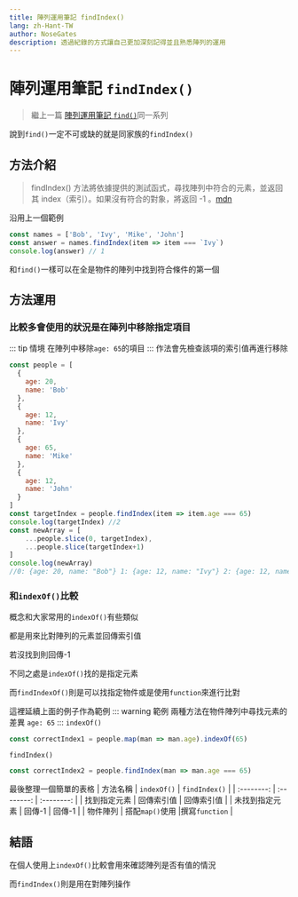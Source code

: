 ```yaml
---
title: 陣列運用筆記 findIndex()
lang: zh-Hant-TW
author: NoseGates
description: 透過紀錄的方式讓自己更加深刻記得並且熟悉陣列的運用
---
```

# 陣列運用筆記 `findIndex()`

> 繼上一篇 [陣列運用筆記 `find()`](/teach/arrayfind)同一系列

說到`find()`一定不可或缺的就是同家族的`findIndex()`

## 方法介紹

> findIndex() 方法將依據提供的測試函式，尋找陣列中符合的元素，並返回其 index（索引）。如果沒有符合的對象，將返回 -1 。[mdn](https://developer.mozilla.org/en-US/docs/Web/JavaScript/Reference/Global_Objects/Array/findIndex)

沿用上一個範例
``` javascript
const names = ['Bob', 'Ivy', 'Mike', 'John']
const answer = names.findIndex(item => item === `Ivy`)
console.log(answer) // 1
```
和`find()`一樣可以在全是物件的陣列中找到符合條件的第一個
## 方法運用
### 比較多會使用的狀況是在陣列中移除指定項目
::: tip 情境
在陣列中移除`age: 65`的項目
:::
作法會先檢查該項的索引值再進行移除
``` javascript
const people = [
  {
    age: 20,
    name: 'Bob'
  },
  {
    age: 12,
    name: 'Ivy'
  },
  {
    age: 65,
    name: 'Mike'
  },
  {
    age: 12,
    name: 'John'
  }
]
const targetIndex = people.findIndex(item => item.age === 65)
console.log(targetIndex) //2
const newArray = [
	...people.slice(0, targetIndex),
	...people.slice(targetIndex+1)
]
console.log(newArray)
//0: {age: 20, name: "Bob"} 1: {age: 12, name: "Ivy"} 2: {age: 12, name: "John"}
```
### 和`indexOf()`比較
概念和大家常用的`indexOf()`有些類似

都是用來比對陣列的元素並回傳索引值

若沒找到則回傳-1

不同之處是`indexOf()`找的是指定元素

而`findIndexOf()`則是可以找指定物件或是使用`function`來進行比對

這裡延續上面的例子作為範例
::: warning 範例
兩種方法在物件陣列中尋找元素的差異 `age: 65`
:::
`indexOf()`
``` javascript
const correctIndex1 = people.map(man => man.age).indexOf(65)
```
`findIndex()`
``` javascript
const correctIndex2 = people.findIndex(man => man.age === 65)
```
最後整理一個簡單的表格
| 方法名稱 | `indexOf()` | `findIndex()` |
| :--------: | :--------: | :--------: |
| 找到指定元素 | 回傳索引值 | 回傳索引值 |
| 未找到指定元素 | 回傳-1  | 回傳-1  |
| 物件陣列 | 搭配`map()`使用  |撰寫`function` |

## 結語
在個人使用上`indexOf()`比較會用來確認陣列是否有值的情況

而`findIndex()`則是用在對陣列操作